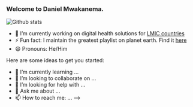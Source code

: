 ### Welcome to Daniel Mwakanema.

![Github stats](https://github-readme-stats.vercel.app/api?username=danielmwakanema&theme=highcontrast&show_icons=true&count_private=true)

- 🔭 I’m currently working on digital health solutions for [LMIC countries](https://wellcome.org/grant-funding/guidance/low-and-middle-income-countries)
- ⚡ Fun fact: I maintain the greatest playlist on planet earth. Find it [here](https://deezer.page.link/GYwBcRvid2HgE5tU8)
- 😄 Pronouns: He/Him

<!--
**danielmwakanema/danielmwakanema** is a ✨ _special_ ✨ repository because its `README.md` (this file) appears on your GitHub profile.

Here are some ideas to get you started:

- 🔭 I’m currently working on ...
- 🌱 I’m currently learning ...
- 👯 I’m looking to collaborate on ...
- 🤔 I’m looking for help with ...
- 💬 Ask me about ...
- 📫 How to reach me: ...
- 😄 Pronouns: ...
- ⚡ Fun fact: ...
-->

Here are some ideas to get you started:
- 🌱 I’m currently learning ...
- 👯 I’m looking to collaborate on ...
- 🤔 I’m looking for help with ...
- 💬 Ask me about ...
- 📫 How to reach me: ...
-->
